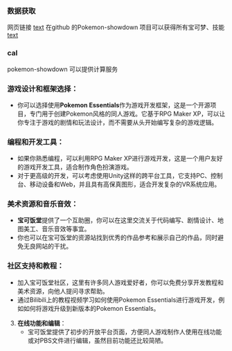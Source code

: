### 数据获取
网页链接
[text](https://dex.pokemonshowdown.com/)
在github 的Pokemon-showdown 项目可以获得所有宝可梦、技能
[text](https://github.com/smogon/pokemon-showdown?tab=readme-ov-file)
### cal
pokemon-showdown 可以提供计算服务



### **游戏设计和框架选择**：
   - 你可以选择使用**Pokemon Essentials**作为游戏开发框架，这是一个开源项目，专门用于创建Pokemon风格的同人游戏。它基于RPG Maker XP，可以让你专注于游戏的剧情和玩法设计，而不需要从头开始编写复杂的游戏逻辑。

###  **编程和开发工具**：
   - 如果你熟悉编程，可以利用RPG Maker XP进行游戏开发，这是一个用户友好的游戏开发工具，适合制作角色扮演游戏。
   - 对于更高级的开发，可以考虑使用Unity这样的跨平台工具，它支持PC、控制台、移动设备和Web，并且具有高保真图形，适合开发复杂的VR系统应用。

### **美术资源和音乐音效**：
   - **宝可饭堂**提供了一个互助圈，你可以在这里交流关于代码编写、剧情设计、地图美工、音乐音效等事宜。
   - 你也可以在宝可饭堂的资源站找到优秀的作品参考和展示自己的作品，同时避免无良网站的干扰。

### **社区支持和教程**：
   - 加入宝可饭堂社区，这里有许多同人游戏爱好者，你可以免费分享开发教程和美术资源，向他人提问寻求帮助。
   - 通过Bilibili上的教程视频学习如何使用Pokemon Essentials进行游戏开发，例如如何将游戏升级到新版本的Pokemon Essentials。

3. **在线功能和编辑**：
   - 宝可饭堂提供了初步的开放平台页面，方便同人游戏制作人使用在线功能或对PBS文件进行编辑，虽然目前功能还比较简陋。

